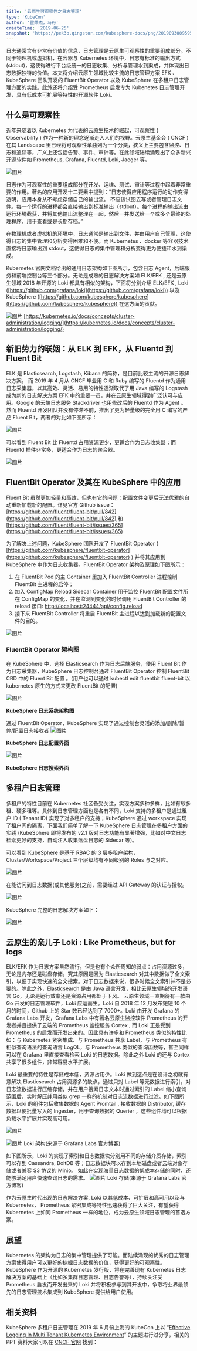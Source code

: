 ```yaml
---
title: '云原生可观察性之日志管理'
type: 'KubeCon'
author: '霍秉杰，马丹'
createTime: '2019-06-25'
snapshot: 'https://pek3b.qingstor.com/kubesphere-docs/png/20190930095954.png'
---
```


日志通常含有非常有价值的信息，日志管理是云原生可观察性的重要组成部分。不同于物理机或虚拟机，在容器与 Kubernetes 环境中，日志有标准的输出方式(stdout)，这使得进行平台级统一的日志收集、分析与管理水到渠成，并体现出日志数据独特的价值。本文将介绍云原生领域比较主流的日志管理方案 EFK 、 KubeSphere 团队开发的 FluentBit Operator 以及 KubeSphere 在多租户日志管理方面的实践。此外还将介绍受 Prometheus 启发专为 Kubenetes 日志管理开发，具有低成本可扩展等特性的开源软件 Loki。

## 什么是可观察性

近年来随着以 Kubernetes 为代表的云原生技术的崛起，可观察性 ( Observability ) 作为一种新的理念逐渐走入人们的视野。云原生基金会 ( CNCF ) 在其 Landscape 里已经将可观察性单独列为一个分类，狭义上主要包含监控、日志和追踪等，广义上还包括告警、事件、审计等。在此领域陆续涌现出了众多新兴开源软件如 Prometheus, Grafana, Fluentd, Loki, Jaeger 等。  

![图片](https://uploader.shimo.im/f/1wqKMkSNVMkdStQI.png!thumbnail)


日志作为可观察性的重要组成部分在开发、运维、测试、审计等过程中起着非常重要的作用。著名的应用开发十二要素中提到：“日志使得应用程序运行的动作变得透明，应用本身从不考虑存储自己的输出流。 不应该试图去写或者管理日志文件。每一个运行的进程都会直接输出到标准输出（stdout）。每个进程的输出流由运行环境截获，并将其他输出流整理在一起，然后一并发送给一个或多个最终的处理程序，用于查看或是长期存档。” 

在物理机或者虚拟机的环境中，日志通常是输出到文件，并由用户自己管理，这使得日志的集中管理和分析变得困难和不便。而 Kubernetes 、docker 等容器技术直接将日志输出到 stdout，这使得日志的集中管理和分析变得更为便捷和水到渠成。

Kubernetes 官网文档给出的通用日志架构如下图所示，包含日志 Agent，后端服务和前端控制台等三个部分。无论是成熟的日志解决方案如 ELK/EFK , 还是云原生领域 2018 年开源的 Loki 都具有相似的架构，下面将分别介绍 ELK/EFK , Loki ([https://github.com/grafana/loki](https://github.com/grafana/loki)) 以及 KubeSphere ([https://github.com/kubesphere/kubesphere](https://github.com/kubesphere/kubesphere)) 在这方面的贡献。

![图片](https://uploader.shimo.im/f/MefEBxeyq48JOU9K.png!thumbnail)
[https://kubernetes.io/docs/concepts/cluster-administration/logging/](https://kubernetes.io/docs/concepts/cluster-administration/logging/)
## 新旧势力的联姻：从 ELK 到 EFK，从 Fluentd 到 Fluent Bit

ELK 是 Elasticsearch, Logstash, Kibana 的简称，是目前比较主流的开源日志解决方案。  而 2019 年 4 月从 CNCF 毕业用 C 和 Ruby 编写的 Fluentd 作为通用日志采集器，以其高效、灵活、易用的特性逐渐取代了用 Java 编写的 Logstash 成为新的日志解决方案 EFK 中的重要一员，并在云原生领域得到广泛认可与应用。Google 的云端日志服务 Stackdriver 也用修改后的 Fluentd 作为 Agent 。然而 Fluentd 开发团队并没有停滞不前，推出了更为轻量级的完全用 C 编写的产品 Fluent Bit，两者的对比如下图所示：

![图片](https://uploader.shimo.im/f/VrFf5E60EOYuUqws.png!thumbnail)


可以看到 Fluent Bit 比 Fluentd 占用资源更少，更适合作为日志收集器；而 Fluentd 插件非常多，更适合作为日志的聚合器。

![图片](https://uploader.shimo.im/f/V11ZN0mGTDg5ccQi.png!thumbnail)

## FluentBit Operator 及其在 KubeSphere 中的应用 

Fluent Bit 虽然更加轻量和高效，但也有它的问题：配置文件变更后无法优雅的自动重新加载新的配置。详见官方 Github issue： [https://github.com/fluent/fluent-bit/pull/842](https://github.com/fluent/fluent-bit/pull/842) 和 [https://github.com/fluent/fluent-bit/issues/365](https://github.com/fluent/fluent-bit/issues/365)

为了解决上述问题，KubeSphere 团队开发了 FluentBit Operator ( [https://github.com/kubesphere/fluentbit-operator](https://github.com/kubesphere/fluentbit-operator) ) 并将其应用到 KubeSphere 中作为日志收集器。FluentBit Operator 架构及原理如下图所示：
1. 在 FluentBit Pod 的主 Container 里加入 FluentBit Controller 进程控制 FluentBit 主进程的启停；
2. 加入 ConfigMap Reload Sidecar Container 用于监控 FluentBit 配置文件所在 ConfigMap 的变化，并在监测到变化的时候调用 FluentBit Controller 的 reload 接口:  [http://localhost:24444/api/config.reload](http://localhost:24444/api/config.reload) 
3. 接下来 FluentBit Controller 将重启 FluentBit 主进程以达到加载新的配置文件的目的。

![图片](https://uploader.shimo.im/f/8OO1o0B8jyocMmHF.png!thumbnail)

### FluentBit Operator 架构图
        
在 KubeSphere 中，选择 Elasticsearch 作为日志后端服务，使用 Fluent Bit 作为日志采集器，KubeSphere 日志控制台通过 FluentBit Operator 控制 FluentBit CRD 中的 Fluent Bit 配置 。(用户也可以通过 kubectl edit fluentbit fluent-bit 以 kubernetes 原生的方式来更改 FluentBit 的配置)

![图片](https://uploader.shimo.im/f/mk4Dy57Vm7Abm7qF.png!thumbnail)

**KubeSphere 日志系统架构图**
        
通过 FluentBit Operator，KubeSphere 实现了通过控制台灵活的添加/删除/暂停/配置日志接收者
![图片](https://uploader.shimo.im/f/rW0dWtzbKo8mC3zU.png!thumbnail)

**KubeSphere 日志配置界面**

![图片](https://uploader.shimo.im/f/KSxGeiSGTKgtj7yC.png!thumbnail)

**KubeSphere 日志搜索界面**

## 多租户日志管理

多租户的特性目前在 Kubernetes 社区备受关注，实现方案多种多样，比如有软多租、硬多租等。具体到日志管理方面也是各有不同，Loki 支持的多租户是通过租户 ID ( Tenant ID) 实现了对多租户的支持；KubeSphere 通过 workspace 实现了租户间的隔离，下面我们简单了解一下 KubeSphere 日志管理在多租户方面的实践 (KubeSphere 即将发布的 v2.1 版对日志功能有显著增强，比如对中文日志检索更好的支持，自动注入收集落盘日志的 Sidecar 等)。

可以看到 KubeSphere 是基于 RBAC 的 3 层多租户架构，Cluster/Workspace/Project 三个层级均有不同级别的 Roles 与之对应。

![图片](https://uploader.shimo.im/f/9i9Bb47HKYccKvxj.png!thumbnail)

在能访问到日志数据(或其他服务)之前，需要经过 API Gateway 的认证与授权。

![图片](https://uploader.shimo.im/f/jsz9PhdcfhsaRYZQ.png!thumbnail)


KubeSphere 完整的日志解决方案如下：

![图片](https://uploader.shimo.im/f/V88KrGInp1kfOGyX.png!thumbnail)

## 云原生的亲儿子 Loki : Like Prometheus, but for logs
ELK/EFK 作为日志方案虽然流行，但是也有个众所周知的弱点：占用资源过多，无论是内存还是磁盘存储。究其原因是因为 Elasticsearch 对其中数据做了全文索引，以便于实现快速的全文搜索。对于日志数据来说，很多时候全文索引并不是必要的。除此之外，Elasticsearch 是由 Java 语言开发，相比云原生领域的开发语言 Go，无论是运行效率还是资源占用都处于下风。
云原生领域一直期待有一款由 Go 开发的日志管理软件，Loki 应运而生。Loki 自 2018 年 12 月发布短短 10 个月的时间，Github 上的 Star 数已经达到了 7000+。Loki 由开发 Grafana 的 Grafana Labs 开发，Grafana Labs 中有著名云原生监控软件 Prometheus 的开发者并且提供了云端的 Prometheus 监控服务 Cortex , 而 Loki 正是受到 Prometheus 的启发而开发出来的。因此具有许多和 Prometheus 类似的特性比如：与 Kubernetes 紧密集成、与 Prometheus 共享 Label，与 Prometheus 有相似查询语法的查询语言 LogQL，与 Prometheus 类似的查询函数等，甚至同样可以在 Grafana 里直接查看检索 Loki 的日志数据。除此之外 Loki 的还与 Cortex 共享了很多组件，非常容易水平扩展。

Loki 最重要的特性是存储成本低，资源占用少。Loki 做到这点是在设计之初就有意解决 Elasticsearch 占用资源多的缺点，通过只对 Label 等元数据进行索引，对日志流数据进行压缩存储，并在用户搜索日志文本时通过索引的 Label 缩小查询范围后，实时解压并用类似 grep 一样的机制对日志流数据进行过滤。如下图所示，Loki 的组件包括收集数据的 Agent Promtail , 接收数据的 Distributor, 缓存数据以便批量写入的 Ingester，用于查询数据的 Querier ，这些组件均可以根据负载水平扩展并实现高可用。

![图片](https://uploader.shimo.im/f/VTrrqcsDsnAHecQo.png!thumbnail)

![图片](https://uploader.shimo.im/f/ukBu9CxY6IwpGBcc.png!thumbnail)
Loki 架构(来源于 Grafana Labs 官方博客)

如下图所示，Loki 的实现了索引和日志数据块分别用不同的存储介质存储，索引可以存到 Cassandra, BoltDB 等；日志数据块可以存到本地磁盘或者云端对象存储或者兼容 S3 协议的 Minio。 如此在实现海量日志数据的低成本存储的同时，还能够满足用户快速查询日志的需求。
![图片](https://uploader.shimo.im/f/URdOw5Eo9SQzAvXa.png!thumbnail)
Loki 存储(来源于 Grafana Labs 官方博客)

作为云原生时代出现的日志解决方案, Loki 以其低成本、可扩展和高可用以及与 Kubernetes， Prometheus 紧密集成等特性迅速获得了巨大关注，有望获得 Kubernetes 上如同 Prometheus 一样的地位，成为云原生领域日志管理的首选方案。

## 展望

Kubernetes 的架构为日志的集中管理提供了可能。而陆续涌现的优秀的日志管理方案使得用户可以更好的挖掘日志数据的价值，获得更好的可观察性。KubeSphere 作为开源的 Kubernetes 发行版，将在完善现有 Kubernetes 日志解决方案的基础上（比如多集群日志管理、日志告警等），持续关注受 Prometheus 启发而开发出来的 Loki 并将积极参与到其开发中，争取将业界最领先的日志管理技术集成到 KubeSphere 提供给用户使用。

## 相关资料

KubeSphere 多租户日志管理在 2019 年 6 月份上海的 KubeCon 上以 “[Effective Logging In Multi Tenant Kubernetes Environment](https://static.sched.com/hosted_files/kccncosschn19eng/39/Effective%20Logging%20in%20Multi-Tenant%20Kubernetes%20Environment.pdf)” 的主题进行过分享，相关的 PPT 资料大家可以在 [CNCF 官网](https://kccncosschn19eng.sched.com/event/NroE/effective-logging-in-multi-tenant-kubernetes-environment-benjamin-huo-dan-ma-beijing-yunify-technology-co-ltd) 找到：


